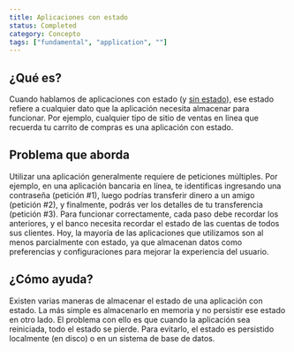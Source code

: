 ```yaml
---
title: Aplicaciones con estado
status: Completed
category: Concepto
tags: ["fundamental", "application", ""]
---
```


## ¿Qué es?

Cuando hablamos de aplicaciones con estado (y [sin estado](/stateless-apps/)),
ese estado refiere a cualquier dato que la aplicación necesita almacenar para funcionar.
Por ejemplo, cualquier tipo de sitio de ventas en línea que recuerda tu carrito de compras es una aplicación con estado.

## Problema que aborda

Utilizar una aplicación generalmente requiere de peticiones múltiples.
Por ejemplo, en una aplicación bancaria en línea, te identificas
ingresando una contraseña (petición #1),
luego podrías transferir dinero a un amigo (petición #2),
y finalmente, podrás ver los detalles de tu transferencia (petición #3).
Para funcionar correctamente, cada paso debe recordar los anteriores,
y el banco necesita recordar el estado de las cuentas de todos sus clientes.
Hoy, la mayoría de las aplicaciones que utilizamos son al menos parcialmente con estado,
ya que almacenan datos como preferencias y configuraciones para mejorar la experiencia del usuario.

## ¿Cómo ayuda?

Existen varias maneras de almacenar el estado de una aplicación con estado.
La más simple es almacenarlo en memoria y no persistir ese estado en otro lado.
El problema con ello es que cuando la aplicación sea reiniciada, todo el estado se pierde.
Para evitarlo, el estado es persistido localmente (en disco) o en un sistema de base de datos.
